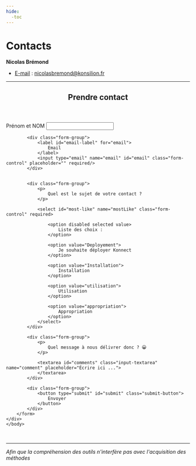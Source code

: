 ```yaml
---
hide:
  -toc
---
```


# Contacts


**Nicolas Brémond**

* <u>E-mail</u> : nicolasbremond@konsilion.fr

---

[comment]: <> (source du code html : https://codepen.io/plvrilde/pen/qBxYRWq)

<html>
<head>
<link rel="stylesheet" href="../../_css/form.css" />
</head>

<body>
<div class="container">
		<header class="header">
			<h2 id="title" class="text-center">
				Prendre contact
			</h2>
			<p id="description" class="description text-center">
			</p>
		</header>   
		<form id="survey-form" action="https://formspree.io/f/xnqrqwpo" method="POST">	
			<div class="form-group">
				<label id="name-label" for="name">
					Prénom et NOM
				</label>
				<input type="text" name="name" id="name" class="form-control" placeholder="" required/>
        		</div>
			
			<div class="form-group">
				<label id="email-label" for="email">
					Email
				</label>
				<input type="email" name="email" id="email" class="form-control" placeholder="" required/>
			</div>
			

			<div class="form-group">
				<p>
					Quel est le sujet de votre contact ?
				</p>
			
				<select id="most-like" name="mostLike" class="form-control" required>
					
					<option disabled selected value>
						Liste des choix :
					</option>
					
					<option value="Deployement">
						Je souhaite déployer Konnect
					</option>
					
					<option value="Installation">
						Installation
					</option>
					
					<option value="utilisation">
						Utilisation
					</option>
					
					<option value="appropriation">
						Appropriation
					</option>			
				</select>
			</div>
			
			<div class="form-group">
				<p>
					Quel message à nous délivrer donc ? 😀
				</p>
				
				<textarea id="comments" class="input-textarea" name="comment" placeholder="Écrire ici ...">
				</textarea>
			</div>
			
			<div class="form-group">
				<button type="submit" id="submit" class="submit-button">
					Envoyer
				</button>
			</div>
		</form>
	</div>
	</body>
</html>



<br> 

<style>
  .md-content__button {
    display: none;
  }
</style>




---

*Afin que la compréhension des outils n'interfère pas avec l'acquisition des méthodes*

<style>
  .md-content__button {
    display: none;
  }
</style>